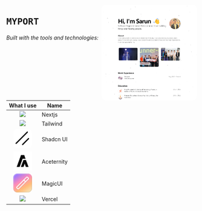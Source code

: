 [<img src="public/web-port-square.png" align="right" width="50%" padding-right="350" style="border-radius: 10px;">]()

# `MYPORT`

<p align="left">
		<em>Built with the tools and technologies:</em>
</p>


| What I use | Name |
|------------------|------|
| <a href="https://skillicons.dev" style="display:block; text-align:center;"><img src="https://skillicons.dev/icons?i=nextjs&theme=light" /></a> | Nextjs |
| <a href="https://skillicons.dev" style="display:block; text-align:center;"><img src="https://skillicons.dev/icons?i=tailwind&theme=light" /></a> | Tailwind |
| <a href="https://ui.shadcn.com/" style="display:block; text-align:center;"><img src="public/shadcn-ui-seeklogo.svg" width="50" style="background-color:white; border-radius: 10px;" /></a> | Shadcn UI |
| <a href="https://ui.aceternity.com/" style="display:block; text-align:center;"><img src="public/aceternity-logo.png" width="50" /></a> | Aceternity |
| <a href="https://skillicons.dev" style="display:block; text-align:center;"><img src="public/magicui-logo.png" width="50"  /></a> | MagicUI |
| <a href="https://skillicons.dev" style="display:block; text-align:center;"><img src="https://skillicons.dev/icons?i=vercel&theme=light"  /></a> | Vercel |

